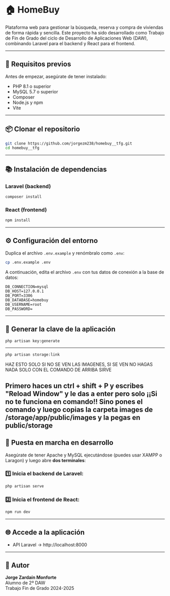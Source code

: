 # 🏠 HomeBuy

Plataforma web para gestionar la búsqueda, reserva y compra de viviendas de forma rápida y sencilla. Este proyecto ha sido desarrollado como Trabajo de Fin de Grado del ciclo de Desarrollo de Aplicaciones Web (DAW), combinando Laravel para el backend y React para el frontend.

---

## 📌 Requisitos previos

Antes de empezar, asegúrate de tener instalado:

- PHP 8.1 o superior  
- MySQL 5.7 o superior  
- Composer  
- Node.js y npm  
- Vite

---

## 📦 Clonar el repositorio

```bash
git clone https://github.com/jorgezm238/homebuy__tfg.git
cd homebuy__tfg
```

---

## 📚 Instalación de dependencias

### Laravel (backend)

```bash
composer install
```

### React (frontend)

```bash
npm install
```

---

## ⚙️ Configuración del entorno

Duplica el archivo `.env.example` y renómbralo como `.env`:

```bash
cp .env.example .env
```

A continuación, edita el archivo `.env` con tus datos de conexión a la base de datos:

```env
DB_CONNECTION=mysql
DB_HOST=127.0.0.1
DB_PORT=3306
DB_DATABASE=homebuy
DB_USERNAME=root
DB_PASSWORD=
```

---

## 🔑 Generar la clave de la aplicación

```bash
php artisan key:generate
```

---

```bash
php artisan storage:link
```
HAZ ESTO SOLO SI NO SE VEN LAS IMAGENES, SI SE VEN NO HAGAS NADA SOLO CON EL COMANDO DE ARRIBA SIRVE

 Primero haces un ctrl + shift + P y escribes "Reload Window" y le das a enter pero solo ¡¡Si no te funciona en comando!!
 Sino pones el comando y luego copias la carpeta images de /storage/app/public/images y la pegas en public/storage
---

## 🧪 Puesta en marcha en desarrollo

Asegúrate de tener Apache y MySQL ejecutándose (puedes usar XAMPP o Laragon) y luego abre **dos terminales**:

### 1️⃣ Inicia el backend de Laravel:

```bash
php artisan serve
```

### 2️⃣ Inicia el frontend de React:

```bash
npm run dev
```

---

## 🌐 Accede a la aplicación

- API Laravel → http://localhost:8000  
---

## 👤 Autor

**Jorge Zardaín Monforte**  
Alumno de 2º DAW  
Trabajo Fin de Grado 2024-2025
